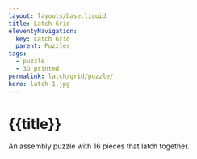 ```yaml
---
layout: layouts/base.liquid
title: Latch Grid
eleventyNavigation:
  key: Latch Grid
  parent: Puzzles
tags:
  - puzzle
  - 3D printed
permalink: latch/grid/puzzle/
hero: latch-1.jpg
---
```

# {{title}}

An assembly puzzle with 16 pieces that latch together.
